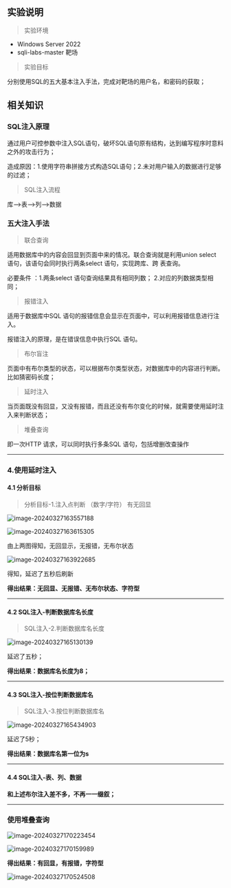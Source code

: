 ## 实验说明

> 实验环境

- Windows Server 2022
- sqli-labs-master 靶场




> 实验目标

分别使用SQL的五大基本注入手法，完成对靶场的用户名，和密码的获取；



## 相关知识

### SQL注入原理

通过用户可控参数中注入SQL语句，破坏SQL语句原有结构，达到编写程序时意料之外的攻击行为；

造成原因：1.使用字符串拼接方式构造SQL语句；2.未对用户输入的数据进行足够的过滤；

> SQL注入流程

库-->表-->列-->数据



### 五大注入手法

> 联合查询

适用数据库中的内容会回显到页面中来的情况。联合查询就是利用union select 语句，该语句会同时执行两条select 语句，实现跨库、跨 表查询。

必要条件 ：1.两条select 语句查询结果具有相同列数； 2.对应的列数据类型相同；

> 报错注入

适用于数据库中SQL 语句的报错信息会显示在页面中，可以利用报错信息进行注入。 

报错注入的原理，是在错误信息中执行SQL 语句。

> 布尔盲注

页面中有布尔类型的状态，可以根据布尔类型状态，对数据库中的内容进行判断。比如猜密码长度；

> 延时注入

当页面既没有回显，又没有报错，而且还没有布尔变化的时候，就需要使用延时注入来判断状态；

> 堆叠查询

即一次HTTP 请求，可以同时执行多条SQL 语句，包括增删改查操作



---



### 4.使用延时注入

#### 4.1 分析目标

> 分析目标-1.注入点判断 （数字/字符） 有无回显

![image-20240327163557188](https://typora-picgo-push.oss-cn-hangzhou.aliyuncs.com/img-for-typora/image-20240327163557188.png)

![image-20240327163615305](https://typora-picgo-push.oss-cn-hangzhou.aliyuncs.com/img-for-typora/image-20240327163615305.png)

由上两图得知，无回显示，无报错，无布尔状态

![image-20240327163922685](https://typora-picgo-push.oss-cn-hangzhou.aliyuncs.com/img-for-typora/image-20240327163922685.png)

得知，延迟了五秒后刷新

**得出结果：无回显、无报错、无布尔状态、字符型**

---

#### 4.2 SQL注入-判断数据库名长度

> SQL注入-2.判断数据库名长度

![image-20240327165130139](C:/Users/admin/AppData/Roaming/Typora/typora-user-images/image-20240327165130139.png)

延迟了五秒；

**得出结果：数据库名长度为8；**

---

#### 4.3 SQL注入-按位判断数据库名

> SQL注入-3.按位判断数据库名

![image-20240327165434903](C:/Users/admin/AppData/Roaming/Typora/typora-user-images/image-20240327165434903.png)

延迟了5秒；

**得出结果：数据库名第一位为s**

---

#### 4.4 SQL注入-表、列、数据

**和上述布尔注入差不多，不再一一缀叙；**

---



### 使用堆叠查询



![image-20240327170223454](C:/Users/admin/AppData/Roaming/Typora/typora-user-images/image-20240327170223454.png)

![image-20240327170159989](C:/Users/admin/AppData/Roaming/Typora/typora-user-images/image-20240327170159989.png)

**得出结果：有回显，有报错，字符型**



![image-20240327170524508](C:/Users/admin/AppData/Roaming/Typora/typora-user-images/image-20240327170524508.png)

